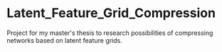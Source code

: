 # Latent_Feature_Grid_Compression
Project for my master's thesis to research possibilities of compressing networks based on latent feature grids.
